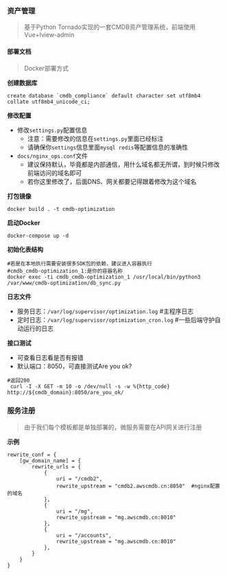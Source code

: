 ### 资产管理

> 基于Python Tornado实现的一套CMDB资产管理系统，前端使用Vue+Iview-admin




#### 部署文档

> Docker部署方式

**创建数据库**

```
create database `cmdb_compliance` default character set utf8mb4 collate utf8mb4_unicode_ci;
```
**修改配置**

- 修改`settings.py`配置信息
  - 注意：需要修改的信息在`settings.py`里面已经标注
  - 请确保你`settings`信息里面`mysql redis`等配置信息的准确性
- `docs/nginx_ops.conf`文件
   - 建议保持默认，毕竟都是内部通信，用什么域名都无所谓，到时候只修改前端访问的域名即可
   - 若你这里修改了，后面DNS、网关都要记得跟着修改为这个域名



**打包镜像**

```
docker build . -t cmdb-optimization
```

**启动Docker**

```
docker-compose up -d
```

**初始化表结构**

```
#若是在本地执行需要安装很多SDK包的依赖，建议进入容器执行
#cmdb_cmdb-optimization_1:是你的容器名称
docker exec -ti cmdb_cmdb-optimization_1 /usr/local/bin/python3 /var/www/cmdb-optimization/db_sync.py
```

**日志文件**
- 服务日志：`/var/log/supervisor/optimization.log`  #主程序日志
- 定时日志：`/var/log/supervisor/optimization_cron.log` #一些后端守护自动运行的日志

**接口测试**

- 可查看日志看是否有报错
- 默认端口：8050，可直接测试Are you ok?
```
#返回200
 curl -I -X GET -m 10 -o /dev/null -s -w %{http_code} http://${cmdb_domain}:8050/are_you_ok/
```



### 服务注册

>  由于我们每个模板都是单独部署的，微服务需要在API网关进行注册

**示例**

```
rewrite_conf = {
    [gw_domain_name] = {
        rewrite_urls = {
            {
                uri = "/cmdb2",
                rewrite_upstream = "cmdb2.awscmdb.cn:8050"  #nginx配置的域名
            },
            {
                uri = "/mg",
                rewrite_upstream = "mg.awscmdb.cn:8010"
            },
            {
                uri = "/accounts",
                rewrite_upstream = "mg.awscmdb.cn:8010"
            },
        }
    }
}
```
